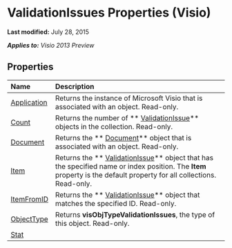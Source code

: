
# ValidationIssues Properties (Visio)

 **Last modified:** July 28, 2015

 _**Applies to:** Visio 2013 Preview_

## Properties



|**Name**|**Description**|
|:-----|:-----|
| [Application](e6fe21e3-ccc3-a70d-f0f9-c1c74bf52fd1.md)|Returns the instance of Microsoft Visio that is associated with an object. Read-only.|
| [Count](7077d75d-640c-32ee-fdf3-1be37407ab94.md)|Returns the number of  ** [ValidationIssue](b1e93738-48da-cf68-24ad-dd03f79ad152.md)** objects in the collection. Read-only.|
| [Document](5a8ccb23-a7b0-ede6-ef83-6a7d42f9bfad.md)|Returns the  ** [Document](21640062-13a2-a2b2-7c61-7e707671207c.md)** object that is associated with an object. Read-only.|
| [Item](b8fb6413-4da7-f600-e730-f1e1b21e34fe.md)|Returns the  ** [ValidationIssue](b1e93738-48da-cf68-24ad-dd03f79ad152.md)** object that has the specified name or index position. The **Item** property is the default property for all collections. Read-only.|
| [ItemFromID](be505c3c-d75e-1e84-0e8d-4a31c86c8dc3.md)|Returns the  ** [ValidationIssue](b1e93738-48da-cf68-24ad-dd03f79ad152.md)** object that matches the specified ID. Read-only.|
| [ObjectType](0f8c9574-a336-ac4d-99de-781e64b3da78.md)|Returns  **visObjTypeValidationIssues**, the type of this object. Read-only.|
| [Stat](http://msdn.microsoft.com/library/bf0731f1-fd5e-d2e3-489c-17efeab04291%28Office.15%29.aspx)||
